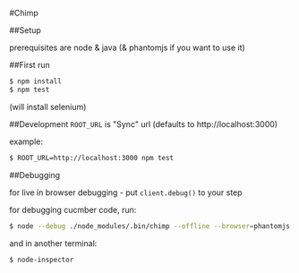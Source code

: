 #Chimp


##Setup

prerequisites are node & java (& phantomjs if you want to use it)

##First run
```bash
$ npm install
$ npm test
```
(will install selenium)

##Development
`ROOT_URL` is "Sync" url (defaults to http://localhost:3000)

example:
```bash
$ ROOT_URL=http://localhost:3000 npm test
```


##Debugging

for live in browser debugging - put `client.debug()` to your step

for debugging cucmber code, run:
```bash
$ node --debug ./node_modules/.bin/chimp --offline --browser=phantomjs --debugBrkCucumber=5859
```
and in another terminal:
```bash
$ node-inspector
```

